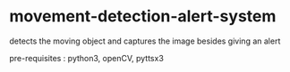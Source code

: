 # movement-detection-alert-system
detects the moving object and captures the image besides giving an alert

pre-requisites : python3, openCV, pyttsx3


